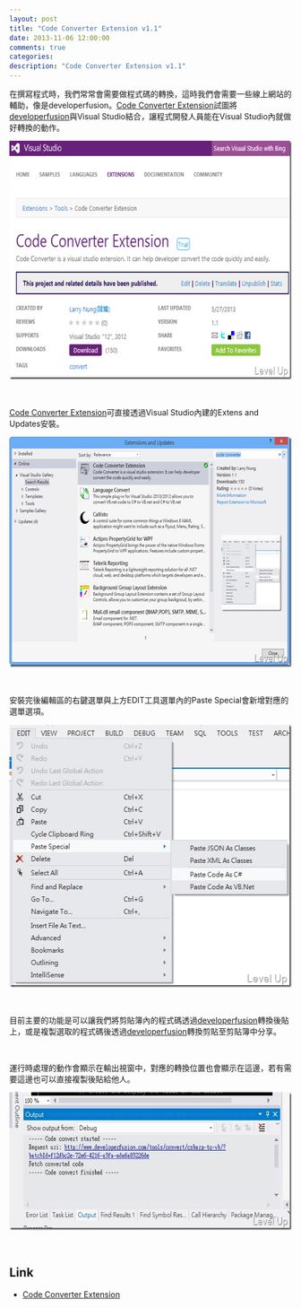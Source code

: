 ```yaml
---
layout: post
title: "Code Converter Extension v1.1"
date: 2013-11-06 12:00:00
comments: true
categories: 
description: "Code Converter Extension v1.1"
---
```

<p>在撰寫程式時，我們常常會需要做程式碼的轉換，這時我們會需要一些線上網站的輔助，像是developerfusion</a>。<a href="http://visualstudiogallery.msdn.microsoft.com/1821d46c-6c35-492b-98cc-d867c43bdebf" target="_blank">Code Converter Extension</a>試圖將<a href="http://www.developerfusion.com/tools/convert/csharp-to-vb/Code" target="_blank">developerfusion</a>與Visual Studio結合，讓程式開發人員能在Visual Studio內就做好轉換的動作。</p>  <p><a href="http://files.dotblogs.com.tw/larrynung/1305/CodeConverterExtensionv1.1_11D94/image_2.png"><img style="border-top: 0px; border-right: 0px; border-bottom: 0px; border-left: 0px" border="0" alt="image" src="\images\posts\2faa5b0a-18f0-4013-8a63-59f0b490f9f8\image_thumb.png" width="644" height="426" /></a></p>  <p> </p>  <p><a href="http://visualstudiogallery.msdn.microsoft.com/1821d46c-6c35-492b-98cc-d867c43bdebf" target="_blank">Code Converter Extension</a>可直接透過Visual Studio內建的Extens and Updates安裝。</p>  <p><a href="http://files.dotblogs.com.tw/larrynung/1305/CodeConverterExtensionv1.1_11D94/image_6.png"><img style="border-top: 0px; border-right: 0px; border-bottom: 0px; border-left: 0px" border="0" alt="image" src="\images\posts\2faa5b0a-18f0-4013-8a63-59f0b490f9f8\image_thumb_2.png" width="644" height="411" /></a> </p>  <p> </p>  <p>安裝完後編輯區的右鍵選單與上方EDIT工具選單內的Paste Special會新增對應的選單選項。</p>  <p><a href="http://files.dotblogs.com.tw/larrynung/1305/CodeConverterExtensionv1.1_11D94/image_4.png"><img style="border-top: 0px; border-right: 0px; border-bottom: 0px; border-left: 0px" border="0" alt="image" src="\images\posts\2faa5b0a-18f0-4013-8a63-59f0b490f9f8\image_thumb_1.png" width="536" height="469" /></a> </p>  <p> </p>  <p>目前主要的功能是可以讓我們將剪貼簿內的程式碼透過<a href="http://www.developerfusion.com/tools/convert/csharp-to-vb/Code" target="_blank">developerfusion</a>轉換後貼上，或是複製選取的程式碼後透過<a href="http://www.developerfusion.com/tools/convert/csharp-to-vb/Code" target="_blank">developerfusion</a>轉換剪貼至剪貼簿中分享。</p>  <p> </p>  <p>運行時處理的動作會顯示在輸出視窗中，對應的轉換位置也會顯示在這邊，若有需要這邊也可以直接複製後貼給他人。</p>  <p><a href="http://files.dotblogs.com.tw/larrynung/1305/CodeConverterExtensionv1.1_11D94/2013-05-27_174302_2.jpg"><img style="border-top: 0px; border-right: 0px; border-bottom: 0px; border-left: 0px" border="0" alt="2013-05-27_174302" src="\images\posts\2faa5b0a-18f0-4013-8a63-59f0b490f9f8\2013-05-27_174302_thumb.jpg" width="619" height="246" /></a> </p>  <p> </p>  <h2>Link</h2>  <ul>   <li><a href="http://visualstudiogallery.msdn.microsoft.com/1821d46c-6c35-492b-98cc-d867c43bdebf" target="_blank">Code Converter Extension</li> </ul>